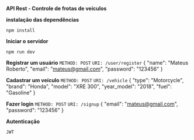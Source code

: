 **API Rest - Controle de frotas de veículos**

**instalação das dependências**

`npm install`

**Iniciar o servidor**

`npm run dev`

**Registrar um usuário**
`METHOD: POST`
`URI: /user/register`
{
"name": "Mateus Roberto",
"email": "mateus@gmail.com",
"password": "123456"
}

**Cadastrar um veículo**
`METHOD: POST`
`URI: /vehicle`
{
	"type": "Motorcycle",
	"brand": "Honda",
	"model": "XRE 300",
	"year_model": "2018",
	"fuel": "Gasoline"
}

**Fazer login**
`METHOD: POST`
`URI: /signup`
{
"email": "mateus@gmail.com",
"password": "123456"
}

**Autenticação**

`JWT`
